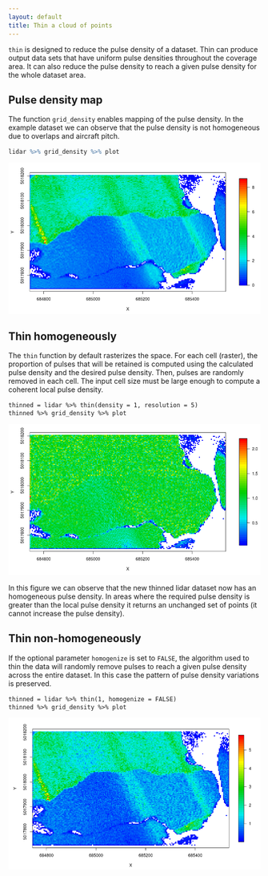 ```yaml
---
layout: default
title: Thin a cloud of points
---
```


`thin` is designed to reduce the pulse density of a dataset. Thin can produce output data sets that have uniform pulse densities throughout the coverage area. It can also reduce the pulse density to reach a given pulse density for the whole dataset area.

## Pulse density map

The function `grid_density` enables mapping of the pulse density. In the example dataset we can observe that the pulse density is not homogeneous due to overlaps and aircraft pitch.

```r
lidar %>% grid_density %>% plot
```

![](images/pulse.png)

## Thin homogeneously

The `thin` function by default rasterizes the space. For each cell (raster), the proportion of pulses that will be retained is computed using the calculated pulse density and the desired pulse density. Then, pulses are randomly removed in each cell. The input cell size must be large enough to compute a coherent local pulse density. 

    thinned = lidar %>% thin(density = 1, resolution = 5)
    thinned %>% grid_density %>% plot
    
![](images/pulse-homogeise-true.png)

In this figure we can observe that the new thinned lidar dataset now has an homogeneous pulse density. In areas where the required pulse density is greater than the local pulse density it returns an unchanged set of points (it cannot increase the pulse density).

## Thin non-homogeneously

If the optional parameter `homogenize` is set to `FALSE`, the algorithm used to thin the data will randomly remove pulses to reach a given pulse density across the entire dataset. In this case the pattern of pulse density variations is preserved.

    thinned = lidar %>% thin(1, homogenize = FALSE)
    thinned %>% grid_density %>% plot
    
![](images/pulse-homogeneise-false.png)
